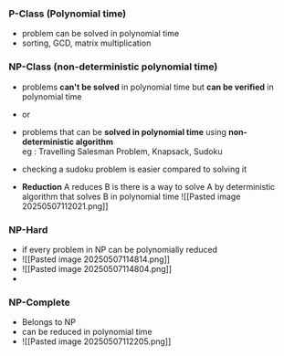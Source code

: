 ### P-Class (Polynomial time)
- problem can be solved in polynomial time
- sorting, GCD, matrix multiplication

### NP-Class (non-deterministic polynomial time)
- problems **can't be solved** in polynomial time but **can be verified** in polynomial time
- or
- problems that can be **solved in polynomial time** using **non-deterministic algorithm**  
	  eg : Travelling Salesman Problem, Knapsack, Sudoku
- checking a sudoku problem is easier compared to solving it

- **Reduction** 
	  A reduces B is there is a way to solve A by deterministic algorithm that solves B in polynomial time
	  ![[Pasted image 20250507112021.png]]

### NP-Hard
- if every problem in NP can be polynomially reduced
- ![[Pasted image 20250507114814.png]]
- ![[Pasted image 20250507114804.png]]
- 

### NP-Complete
- Belongs to NP
- can be reduced in polynomial time
- ![[Pasted image 20250507112205.png]]



